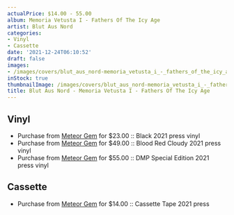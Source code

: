 ```yaml
---
actualPrice: $14.00 - 55.00
album: Memoria Vetusta I - Fathers Of The Icy Age
artist: Blut Aus Nord
categories:
- Vinyl
- Cassette
date: '2021-12-24T06:10:52'
draft: false
images:
- /images/covers/blut_aus_nord-memoria_vetusta_i_-_fathers_of_the_icy_age.jpg
inStock: true
thumbnailImage: /images/covers/blut_aus_nord-memoria_vetusta_i_-_fathers_of_the_icy_age-thumb.jpg
title: Blut Aus Nord - Memoria Vetusta I - Fathers Of The Icy Age
---
```


## Vinyl
* Purchase from [Meteor Gem](https://meteor-gem.com/products/blut-aus-nord-memoria-vetusta-i-fathers-of-the-icy-age-lp) for $23.00 :: Black 2021 press vinyl
* Purchase from [Meteor Gem](https://meteor-gem.com/products/blut-aus-nord-memoria-vetusta-i-fathers-of-the-icy-age-lp) for $49.00 :: Blood Red Cloudy 2021 press vinyl
* Purchase from [Meteor Gem](https://meteor-gem.com/products/blut-aus-nord-memoria-vetusta-i-fathers-of-the-icy-age-lp) for $55.00 :: DMP Special Edition 2021 press vinyl
## Cassette
* Purchase from [Meteor Gem](https://meteor-gem.com/products/blut-aus-nord-memoria-vetusta-i-fathers-of-the-icy-age-cassette) for $14.00 :: Cassette Tape 2021 press

